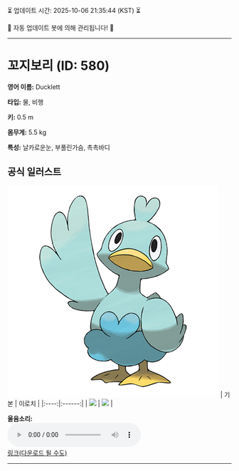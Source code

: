 
⏳ 업데이트 시간: 2025-10-06 21:35:44 (KST) ⏳

🤖 자동 업데이트 봇에 의해 관리됩니다! 🤖

---

# 꼬지보리 (ID: 580)
**영어 이름:** Ducklett

**타입:** 물, 비행

**키:** 0.5 m

**몸무게:** 5.5 kg

**특성:** 날카로운눈, 부풀린가슴, 촉촉바디

## 공식 일러스트
![](https://raw.githubusercontent.com/PokeAPI/sprites/master/sprites/pokemon/other/official-artwork/580.png)
| 기본 | 이로치 |
|:----:|:------:|
| <img src="http://play.pokemonshowdown.com/sprites/ani/ducklett.gif" width="200"> | <img src="http://play.pokemonshowdown.com/sprites/ani-shiny/ducklett.gif" width="200"> |

**울음소리:**<br><audio controls src="https://raw.githubusercontent.com/PokeAPI/cries/main/cries/pokemon/latest/580.ogg"></audio><br> [링크(다운로드 될 수도)](https://raw.githubusercontent.com/PokeAPI/cries/main/cries/pokemon/latest/580.ogg)


---

